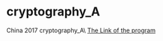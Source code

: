 # cryptography_A
China 2017 cryptography_A\\
[The Link of the program](http://www.sklois.cn/CryptoMath/jsst/201606/W020170626396203956043.zip)

